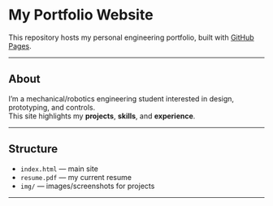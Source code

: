 # My Portfolio Website

This repository hosts my personal engineering portfolio, built with [GitHub Pages](https://pages.github.com/).


---

## About
I’m a mechanical/robotics engineering student interested in design, prototyping, and controls.  
This site highlights my **projects**, **skills**, and **experience**.

---

## Structure
- `index.html` — main site
- `resume.pdf` — my current resume
- `img/` — images/screenshots for projects

---
